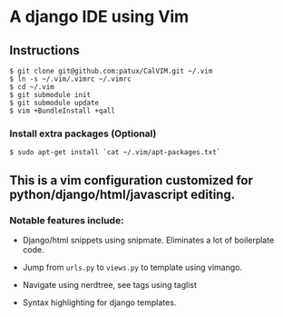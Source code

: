 # A django IDE using Vim

## Instructions
    $ git clone git@github.com:patux/CalVIM.git ~/.vim
    $ ln -s ~/.vim/.vimrc ~/.vimrc
    $ cd ~/.vim
    $ git submodule init
    $ git submodule update
    $ vim +BundleInstall +qall

### Install extra packages (Optional)
    $ sudo apt-get install `cat ~/.vim/apt-packages.txt`

## This is a vim configuration customized for python/django/html/javascript editing.

### Notable features include:

* Django/html snippets using snipmate. Eliminates a lot of boilerplate code.

* Jump from `urls.py` to `views.py` to template using vimango.

* Navigate using nerdtree, see tags using taglist

* Syntax highlighting for django templates.
